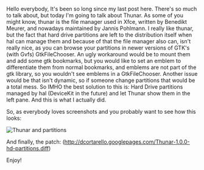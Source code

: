 Hello everybody, It's been so long since my last post here.
There's so much to talk about, but today I'm going to talk about Thunar. As some of you might know, thunar is the file manager used in Xfce, written by Benedikt Meurer, and nowadays maintained by Jannis Pohlmann.
I really like thunar, but the fact that hard drive partitions are left to the distribution itself when hal can manage them and because of that the file manager also can, isn't really nice, as you can browse your partitions in newer versions of GTK's (with Gvfs) GtkFileChooser.
An ugly workaround would be to mount them and add some gtk bookmarks, but you would like to set an emblem to differentiate them from normal bookmarks, and emblems are not part of the gtk library, so you wouldn't see emblems in a GtkFileChooser. Another issue would be that isn't dynamic, so if someone change partitions that would be a total mess.
So IMHO the best solution to this is: Hard Drive partitions managed by hal (DeviceKit in the future) and let Thunar show them in the left pane. And this is what I actually did.

So, as everybody loves screenshots and you probably want to see how this looks:

![Thunar and partitions](http://1.bp.blogspot.com/_7bn3_3YdSWU/SlohSHN0aCI/AAAAAAAAAPs/uRExbB-PPIk/s400/thunar_hd_partitions.png)

And finally, the patch: (http://dcortarello.googlepages.com/Thunar-1.0.0-hd-partitions.diff)

Enjoy!
